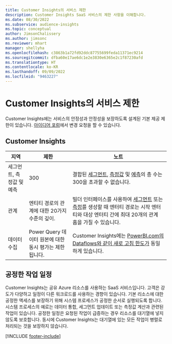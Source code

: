 ```yaml
---
title: Customer Insights의 서비스 제한
description: Customer Insights SaaS 서비스의 제한 사항을 이해합니다.
ms.date: 08/30/2022
ms.subservice: audience-insights
ms.topic: conceptual
author: JimsonChalissery
ms.author: jimsonc
ms.reviewer: mhart
manager: shellyha
ms.openlocfilehash: c3863b1a72fd92ddc87755699feda11371ec9214
ms.sourcegitcommit: dfba60e17ae6dc1e2e3830e6365e2c1f87230afd
ms.translationtype: HT
ms.contentlocale: ko-KR
ms.lasthandoff: 09/09/2022
ms.locfileid: "9463227"
---
```

# <a name="service-limits-in-customer-insights"></a>Customer Insights의 서비스 제한

 Customer Insights에는 서비스의 안정성과 안정성을 보장하도록 설계된 기본 제공 제한이 있습니다. [아이디어 포럼](https://go.microsoft.com/fwlink/?linkid=2074172)에서 변경 요청을 할 수 있습니다.

## <a name="customer-insights"></a>Customer Insights

| 지역  | 제한  | 노트 |
|-------------|---------------------------------------------------------------------|---------------------------------------------------------------------|
| 세그먼트, 측정값 및 예측 | 300  | 결합된 [세그먼트](segments.md), [측정값](measures.md) 및 [예측](predictions-overview.md)의 총 수는 300을 초과할 수 없습니다.  |
| 관계 | 엔티티 경로의 관계에 대한 20가지 수준의 깊이. | 빌더 인터페이스를 사용하여 [세그먼트](segments.md) 또는 [측정](measures.md)를 생성할 때 엔터티 경로는 시작 엔터티와 대상 엔터티 간에 최대 20개의 관계 홉을 가질 수 있습니다.  |
|데이터 수집| Power Query 데이터 원본에 대한 동시 평가는 제한됩니다. | Customer Insights에는 [PowerBI.com의 Dataflows와 같이 새로 고침 한도가](/power-query/power-query-online-limits#refresh-limits) 동일하게 있습니다. |

## <a name="fair-scheduling-of-jobs"></a>공정한 작업 일정

Customer Insights는 공유 Azure 리소스를 사용하는 SaaS 서비스입니다. 고객은 강도가 다양하고 일정이 다른 워크로드를 사용하는 경향이 있습니다. 기본 리소스에 대한 공정한 액세스를 보장하기 위해 시스템 프로세스가 공정한 순서로 실행되도록 합니다. 시스템 프로세스의 예로는 데이터 통합, 세그먼트 업데이트 또는 측정값 계산과 관련된 작업이 있습니다. 공정한 일정은 요청된 작업이 급증하는 경우 리소스를 대기열에 넣지 않도록 보호합니다. 동시에 Customer Insights는 대기열에 있는 모든 작업이 병렬로 처리되는 것을 보장하지 않습니다.

[!INCLUDE [footer-include](includes/footer-banner.md)]
